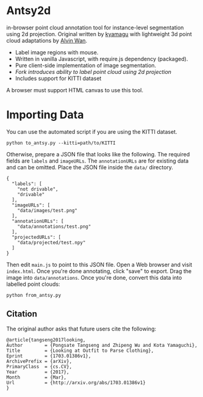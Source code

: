 # Antsy2d

in-browser point cloud annotation tool for instance-level segmentation using 2d projection. Original written by [kyamagu](https://github.com/kyamagu/js-segment-annotator) with lightweight 3d point cloud adaptations by [Alvin Wan](http://alvinwan.com).

 * Label image regions with mouse.
 * Written in vanilla Javascript, with require.js dependency (packaged).
 * Pure client-side implementation of image segmentation.
 * *Fork introduces ability to label point cloud using 2d projection*
 * Includes support for KITTI dataset

A browser must support HTML canvas to use this tool.

# Importing Data

You can use the automated script if you are using the KITTI dataset.

```
python to_antsy.py --kitti=path/to/KITTI
```

Otherwise, prepare a JSON file that looks like the following. The 
required fields are `labels` and `imageURLs`. The `annotationURLs` are 
for existing data and can be omitted. Place the JSON file inside the 
`data/` directory.

    {
      "labels": [
        "not drivable",
        "drivable"
      ],
      "imageURLs": [
        "data/images/test.png"
      ],
      "annotationURLs": [
        "data/annotations/test.png"
      ],
      "projectedURLs": [
        "data/projected/test.npy"
      ]
    }

Then edit `main.js` to point to this JSON file. Open a Web browser and visit
`index.html`. Once you're done annotating, click "save" to export. Drag
the image into `data/annotations`. Once you're done, convert this data
into labelled point clouds:

```
python from_antsy.py
```

Citation
--------

The original author asks that future users cite the following:

```
@article{tangseng2017looking,
Author        = {Pongsate Tangseng and Zhipeng Wu and Kota Yamaguchi},
Title         = {Looking at Outfit to Parse Clothing},
Eprint        = {1703.01386v1},
ArchivePrefix = {arXiv},
PrimaryClass  = {cs.CV},
Year          = {2017},
Month         = {Mar},
Url           = {http://arxiv.org/abs/1703.01386v1}
}
```
